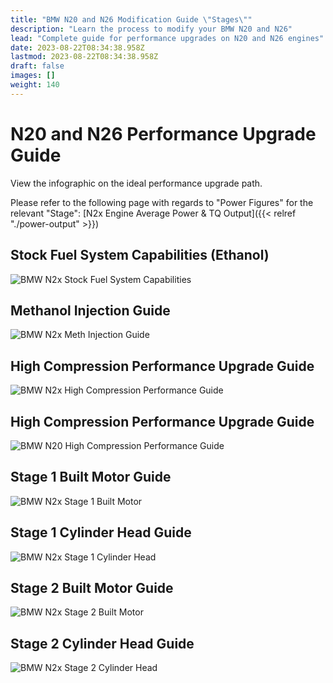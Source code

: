 ```yaml
---
title: "BMW N20 and N26 Modification Guide \"Stages\""
description: "Learn the process to modify your BMW N20 and N26"
lead: "Complete guide for performance upgrades on N20 and N26 engines"
date: 2023-08-22T08:34:38.958Z
lastmod: 2023-08-22T08:34:38.958Z
draft: false
images: []
weight: 140
---
```


# N20 and N26 Performance Upgrade Guide

View the infographic on the ideal performance upgrade path.

Please refer to the following page with regards to "Power Figures" for the relevant "Stage":
[N2x Engine Average Power & TQ Output]({{< relref "./power-output" >}})

## Stock Fuel System Capabilities (Ethanol)

![BMW N2x Stock Fuel System Capabilities](/e85_info_cropped.png)

## Methanol Injection Guide

![BMW N2x Meth Injection Guide](/updatedmeth.png)

## High Compression Performance Upgrade Guide

![BMW N2x High Compression Performance Guide](/n20_low_comp.png)

## High Compression Performance Upgrade Guide

![BMW N20 High Compression Performance Guide](/n20_high_comp.png)

## Stage 1 Built Motor Guide

![BMW N2x Stage 1 Built Motor](/stage_1_engine.png)

## Stage 1 Cylinder Head Guide

![BMW N2x Stage 1 Cylinder Head](/cylinder_head_stage_1_cropped.png)

## Stage 2 Built Motor Guide

![BMW N2x Stage 2 Built Motor](/stage_2_engine.png)

## Stage 2 Cylinder Head Guide

![BMW N2x Stage 2 Cylinder Head](/cylinder_head_ported.png) 